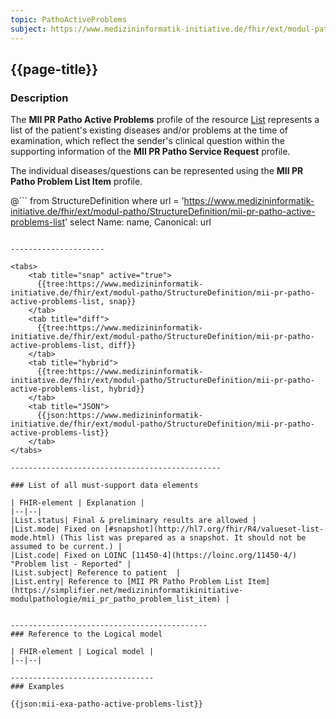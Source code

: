 ```yaml
---
topic: PathoActiveProblems
subject: https://www.medizininformatik-initiative.de/fhir/ext/modul-patho/StructureDefinition/mii-pr-patho-active-problems-list
---
```


## {{page-title}}

### Description

The **MII PR Patho Active Problems** profile of the resource [List](http://hl7.org/fhir/R4/list.html) represents a list of the patient's existing diseases and/or problems at the time of examination, which reflect the sender's clinical question within the supporting information of the **MII PR Patho Service Request** profile.

The individual diseases/questions can be represented using the **MII PR Patho Problem List Item** profile.

@```
from StructureDefinition where url = 'https://www.medizininformatik-initiative.de/fhir/ext/modul-patho/StructureDefinition/mii-pr-patho-active-problems-list' select Name: name, Canonical: url
```

---------------------

<tabs>
    <tab title="snap" active="true">
      {{tree:https://www.medizininformatik-initiative.de/fhir/ext/modul-patho/StructureDefinition/mii-pr-patho-active-problems-list, snap}}
    </tab>
    <tab title="diff">
      {{tree:https://www.medizininformatik-initiative.de/fhir/ext/modul-patho/StructureDefinition/mii-pr-patho-active-problems-list, diff}}
    </tab>
    <tab title="hybrid">
      {{tree:https://www.medizininformatik-initiative.de/fhir/ext/modul-patho/StructureDefinition/mii-pr-patho-active-problems-list, hybrid}}
    </tab>
    <tab title="JSON">
      {{json:https://www.medizininformatik-initiative.de/fhir/ext/modul-patho/StructureDefinition/mii-pr-patho-active-problems-list}}
    </tab>
</tabs>

-----------------------------------------------

### List of all must-support data elements

| FHIR-element | Explanation |
|--|--|
|List.status| Final & preliminary results are allowed |
|List.mode| Fixed on [#snapshot](http://hl7.org/fhir/R4/valueset-list-mode.html) (This list was prepared as a snapshot. It should not be assumed to be current.) |
|List.code| Fixed on LOINC [11450-4](https://loinc.org/11450-4/) "Problem list - Reported" |
|List.subject| Reference to patient  |
|List.entry| Reference to [MII PR Patho Problem List Item](https://simplifier.net/medizininformatikinitiative-modulpathologie/mii_pr_patho_problem_list_item) |


--------------------------------------------
### Reference to the Logical model

| FHIR-element | Logical model |
|--|--|

--------------------------------
### Examples

{{json:mii-exa-patho-active-problems-list}}
